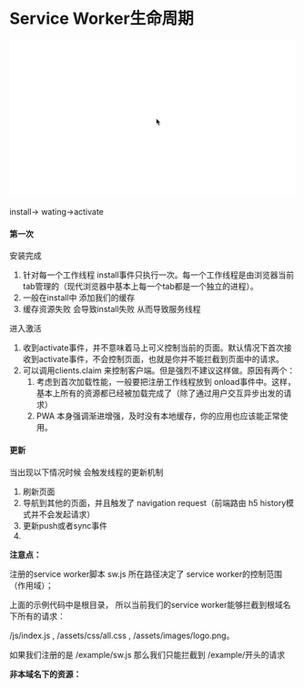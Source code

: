 # Service Worker生命周期

![](/screenshot/life-circle.gif)

install-&gt; wating-&gt;activate

#### 第一次

安装完成

1. 针对每一个工作线程 install事件只执行一次。每一个工作线程是由浏览器当前tab管理的（现代浏览器中基本上每一个tab都是一个独立的进程）。
2. 一般在install中 添加我们的缓存
3. 缓存资源失败 会导致install失败 从而导致服务线程

进入激活

1. 收到activate事件，并不意味着马上可义控制当前的页面。默认情况下首次接收到activate事件，不会控制页面，也就是你并不能拦截到页面中的请求。
2. 可以调用clients.claim 来控制客户端。但是强烈不建议这样做。原因有两个：
   1. 考虑到首次加载性能，一般要把注册工作线程放到 onload事件中。这样，基本上所有的资源都已经被加载完成了（除了通过用户交互异步出发的请求）
   2. PWA 本身强调渐进增强，及时没有本地缓存，你的应用也应该能正常使用。



#### 更新

当出现以下情况时候 会触发线程的更新机制

1. 刷新页面
2. 导航到其他的页面，并且触发了 navigation request（前端路由 h5 history模式并不会发起请求）
3. 更新push或者sync事件
4. 


**注意点：**

注册的service worker脚本 sw.js 所在路径决定了 service worker的控制范围（作用域）；

上面的示例代码中是根目录， 所以当前我们的service worker能够拦截到根域名下所有的请求：

/js/index.js , /assets/css/all.css , /assets/images/logo.png。

如果我们注册的是 /example/sw.js 那么我们只能拦截到 /example/开头的请求

**非本域名下的资源：**


